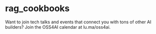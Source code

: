 # rag_cookbooks

Want to join tech talks and events that connect you with tons of other AI builders? Join the OSS4AI calendar at lu.ma/oss4ai.